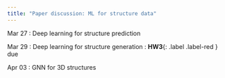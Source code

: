 ```yaml
---
title: "Paper discussion: ML for structure data"
---
```


Mar 27
: Deep learning for structure prediction

Mar 29
: Deep learning for structure generation
: **HW3**{: .label .label-red } due

Apr 03
: GNN for 3D structures